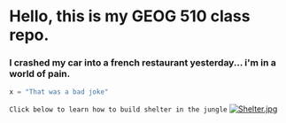 # Hello, this is my GEOG 510 class repo. #

### I crashed my car into a french restaurant yesterday... i'm in a world of __pain.__ ###

```python
x = "That was a bad joke"
```

`Click below to learn how to build shelter in the jungle`
[![Shelter.jpg](https://external-content.duckduckgo.com/iu/?u=https%3A%2F%2Ftse2.mm.bing.net%2Fth%3Fid%3DOIP.ysCX4VgLhEbGUs1J20iQvQHaFj%26pid%3DApi&f=1&ipt=dcd374982bbd45dcd8abad43d808260cd6812b04c1afda7a7bd302246eedf80f&ipo=images)](https://www.youtube.com/watch?v=uAcYlKyUgAo&ab_channel=MrWildNature)
